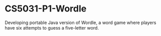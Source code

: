 # CS5031-P1-Wordle
Developing portable Java version of Wordle, a word game where players have six attempts to guess a five-letter word.
